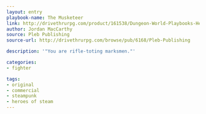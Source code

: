 ```yaml
---
layout: entry
playbook-name: The Musketeer
link: http://drivethrurpg.com/product/161538/Dungeon-World-Playbooks-Heroes-of-Steam-Bundle
author: Jordan MacCarthy
source: Pleb Publishing
source-url: http://drivethrurpg.com/browse/pub/6168/Pleb-Publishing

description: '"You are rifle-toting marksmen."'

categories:
- fighter

tags:
- original
- commercial
- steampunk
- heroes of steam
---
```


